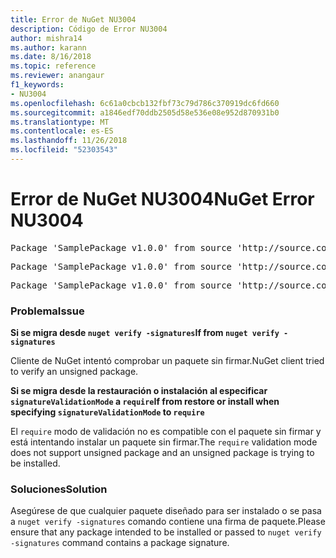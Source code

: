 ```yaml
---
title: Error de NuGet NU3004
description: Código de Error NU3004
author: mishra14
ms.author: karann
ms.date: 8/16/2018
ms.topic: reference
ms.reviewer: anangaur
f1_keywords:
- NU3004
ms.openlocfilehash: 6c61a0cbcb132fbf73c79d786c370919dc6fd660
ms.sourcegitcommit: a1846edf70ddb2505d58e536e08e952d870931b0
ms.translationtype: MT
ms.contentlocale: es-ES
ms.lasthandoff: 11/26/2018
ms.locfileid: "52303543"
---
```

# <a name="nuget-error-nu3004"></a><span data-ttu-id="7d977-103">Error de NuGet NU3004</span><span class="sxs-lookup"><span data-stu-id="7d977-103">NuGet Error NU3004</span></span>

<pre>Package 'SamplePackage v1.0.0' from source 'http://source.com/index.json': The package is not signed.</pre>
<pre>Package 'SamplePackage v1.0.0' from source 'http://source.com/index.json': signatureValidationMode is set to require, so packages are allowed only if signed by trusted signers; however, this package is unsigned.</pre>
<pre>Package 'SamplePackage v1.0.0' from source 'http://source.com/index.json': This repository indicated that all its packages are repository signed; however, this package is unsigned.</pre>

### <a name="issue"></a><span data-ttu-id="7d977-104">Problema</span><span class="sxs-lookup"><span data-stu-id="7d977-104">Issue</span></span>

<span data-ttu-id="7d977-105">**Si se migra desde `nuget verify -signatures`**</span><span class="sxs-lookup"><span data-stu-id="7d977-105">**If from `nuget verify -signatures`**</span></span>

<span data-ttu-id="7d977-106">Cliente de NuGet intentó comprobar un paquete sin firmar.</span><span class="sxs-lookup"><span data-stu-id="7d977-106">NuGet client tried to verify an unsigned package.</span></span>

<span data-ttu-id="7d977-107">**Si se migra desde la restauración o instalación al especificar `signatureValidationMode` a `require`**</span><span class="sxs-lookup"><span data-stu-id="7d977-107">**If from restore or install when specifying `signatureValidationMode` to `require`**</span></span>

<span data-ttu-id="7d977-108">El `require` modo de validación no es compatible con el paquete sin firmar y está intentando instalar un paquete sin firmar.</span><span class="sxs-lookup"><span data-stu-id="7d977-108">The `require` validation mode does not support unsigned package and an unsigned package is trying to be installed.</span></span>

### <a name="solution"></a><span data-ttu-id="7d977-109">Soluciones</span><span class="sxs-lookup"><span data-stu-id="7d977-109">Solution</span></span>

<span data-ttu-id="7d977-110">Asegúrese de que cualquier paquete diseñado para ser instalado o se pasa a `nuget verify -signatures` comando contiene una firma de paquete.</span><span class="sxs-lookup"><span data-stu-id="7d977-110">Please ensure that any package intended to be installed or passed to `nuget verify -signatures` command contains a package signature.</span></span>
